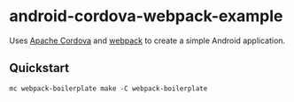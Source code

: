 # android-cordova-webpack-example

Uses [Apache Cordova][cordova] and [webpack][webpack] to create a simple Android
application.


## Quickstart

```
mc webpack-boilerplate make -C webpack-boilerplate
```

[cordova]: https://cordova.apache.org/
[webpack]: https://webpack.js.org/
